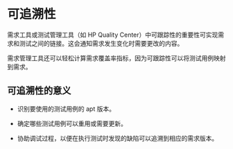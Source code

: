 # 可追溯性

需求工具或测试管理工具（如 HP Quality Center）中可跟踪性的重要性可实现需求和测试之间的链接。这会通知需求发生变化时需要更改的内容。

需求管理工具还可以轻松计算需求覆盖率指标，因为可跟踪性可以将测试用例映射到需求。

## 可追溯性的意义

* 识别要使用的测试用例的 apt 版本。

* 确定哪些测试用例可以重用或需要更新。

* 协助调试过程，以便在执行测试时发现的缺陷可以追溯到相应的需求版本。
